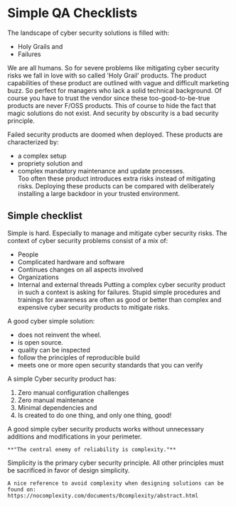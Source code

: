 # Simple QA Checklists

The landscape of cyber security solutions is filled with:
* Holy Grails and
* Failures

We are all humans. So for severe problems like mitigating cyber security risks we fall in love with so called 'Holy Grail' products. The product capabilities of these product are outlined with vague and difficult marketing buzz. So perfect for managers who lack a solid technical background.  Of course you have to trust the vendor since these too-good-to-be-true products are never F/OSS products. This of course to hide the fact that magic solutions do not exist. And security by obscurity is a bad security principle.

Failed security products are doomed when deployed. These products are characterized by:
* a complex setup
* propriety solution and
* complex mandatory maintenance and update processes.  
Too often these product introduces extra risks instead of mitigating risks. Deploying these products can be compared with deliberately installing a large backdoor in your trusted environment.

## Simple checklist 

Simple is hard. Especially to manage and mitigate cyber security risks. The context of cyber security problems consist of a mix of:
* People
* Complicated hardware and software
* Continues changes on all aspects involved
* Organizations 
* Internal and external threads
Putting a complex cyber security product in such a context is asking for failures. Stupid simple procedures and trainings for awareness are often as good or better than complex and expensive cyber security products to mitigate risks. 


A good cyber simple solution:
* does not reinvent the wheel.  
* is open source. 
* quality can be inspected
* follow the principles of reproducible build
* meets one or more open security standards that you can verify

A simple Cyber security product has:
1. Zero manual configuration challenges
2. Zero manual maintenance
3. Minimal dependencies and
4. Is created to do one thing, and only one thing, good!

A good simple cyber security products works without unnecessary additions and modifications in your perimeter. 

```{attention} 
**"The central enemy of reliability is complexity."**
```


Simplicity is the primary cyber security principle. All other principles must be sacrificed in favor of design simplicity. 


```{tip} Zero Complexity by design 
A nice reference to avoid complexity when designing solutions can be found on:
https://nocomplexity.com/documents/0complexity/abstract.html 
```